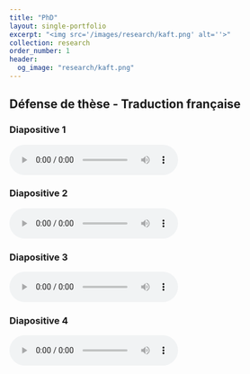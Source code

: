```yaml
---
title: "PhD"
layout: single-portfolio
excerpt: "<img src='/images/research/kaft.png' alt=''>"
collection: research
order_number: 1
header: 
  og_image: "research/kaft.png"
---
```


## Défense de thèse - Traduction française

### Diapositive 1 

<audio controls>
  <source src="/files/test.wav" type="audio/mpeg">
</audio>

### Diapositive 2 

<audio controls>
  <source src="/files/test.wav" type="audio/mpeg">
</audio>

### Diapositive 3 

<audio controls>
  <source src="/files/test.wav" type="audio/mpeg">
</audio>

### Diapositive 4 

<audio controls>
  <source src="/files/test.wav" type="audio/mpeg">
</audio>


